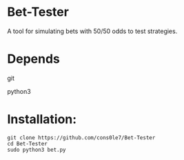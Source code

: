 # Bet-Tester
A tool for simulating bets with 50/50 odds to test strategies.


# Depends 
git 

python3


# Installation: 

``` 
git clone https://github.com/cons0le7/Bet-Tester 
cd Bet-Tester
sudo python3 bet.py 
``` 


